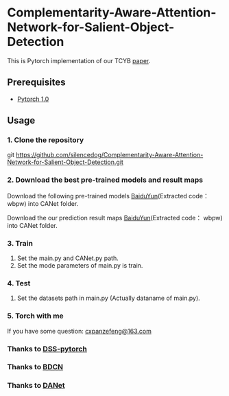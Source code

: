 # Complementarity-Aware-Attention-Network-for-Salient-Object-Detection
This is Pytorch implementation of our TCYB [paper](https://ieeexplore.ieee.org/stamp/stamp.jsp?tp=&arnumber=9091936).
## Prerequisites
* [Pytorch 1.0](https://pytorch.org/)
## Usage
### 1. Clone the repository
git https://github.com/silencedog/Complementarity-Aware-Attention-Network-for-Salient-Object-Detection.git
### 2. Download the best pre-trained models and result maps
Download the following pre-trained models [BaiduYun](https://pan.baidu.com/s/1y9mCQ_OPKjlqSqsrhlObng)(Extracted code： wbpw) into CANet folder.

Download the our prediction result maps [BaiduYun](https://pan.baidu.com/s/1y9mCQ_OPKjlqSqsrhlObng)(Extracted code： wbpw) into CANet folder.
### 3. Train
1. Set the main.py and CANet.py path.
2. Set the mode parameters of main.py is train.
### 4. Test
1. Set the datasets path in main.py (Actually dataname of main.py).
### 5. Torch with me
If you have some question: cxpanzefeng@163.com


### Thanks to [DSS-pytorch](https://github.com/AceCoooool/DSS-pytorch)
### Thanks to [BDCN](https://github.com/pkuCactus/BDCN)
### Thanks to [DANet](https://github.com/junfu1115/DANet)

